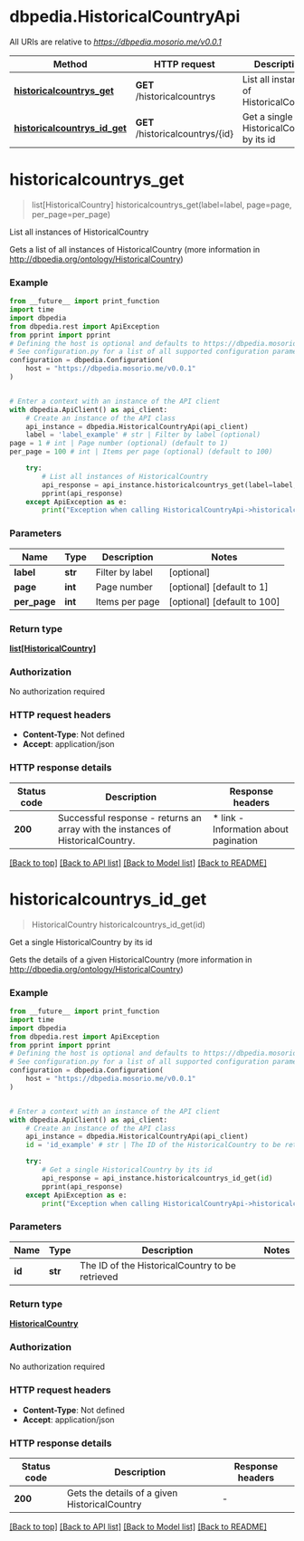# dbpedia.HistoricalCountryApi

All URIs are relative to *https://dbpedia.mosorio.me/v0.0.1*

Method | HTTP request | Description
------------- | ------------- | -------------
[**historicalcountrys_get**](HistoricalCountryApi.md#historicalcountrys_get) | **GET** /historicalcountrys | List all instances of HistoricalCountry
[**historicalcountrys_id_get**](HistoricalCountryApi.md#historicalcountrys_id_get) | **GET** /historicalcountrys/{id} | Get a single HistoricalCountry by its id


# **historicalcountrys_get**
> list[HistoricalCountry] historicalcountrys_get(label=label, page=page, per_page=per_page)

List all instances of HistoricalCountry

Gets a list of all instances of HistoricalCountry (more information in http://dbpedia.org/ontology/HistoricalCountry)

### Example

```python
from __future__ import print_function
import time
import dbpedia
from dbpedia.rest import ApiException
from pprint import pprint
# Defining the host is optional and defaults to https://dbpedia.mosorio.me/v0.0.1
# See configuration.py for a list of all supported configuration parameters.
configuration = dbpedia.Configuration(
    host = "https://dbpedia.mosorio.me/v0.0.1"
)


# Enter a context with an instance of the API client
with dbpedia.ApiClient() as api_client:
    # Create an instance of the API class
    api_instance = dbpedia.HistoricalCountryApi(api_client)
    label = 'label_example' # str | Filter by label (optional)
page = 1 # int | Page number (optional) (default to 1)
per_page = 100 # int | Items per page (optional) (default to 100)

    try:
        # List all instances of HistoricalCountry
        api_response = api_instance.historicalcountrys_get(label=label, page=page, per_page=per_page)
        pprint(api_response)
    except ApiException as e:
        print("Exception when calling HistoricalCountryApi->historicalcountrys_get: %s\n" % e)
```

### Parameters

Name | Type | Description  | Notes
------------- | ------------- | ------------- | -------------
 **label** | **str**| Filter by label | [optional] 
 **page** | **int**| Page number | [optional] [default to 1]
 **per_page** | **int**| Items per page | [optional] [default to 100]

### Return type

[**list[HistoricalCountry]**](HistoricalCountry.md)

### Authorization

No authorization required

### HTTP request headers

 - **Content-Type**: Not defined
 - **Accept**: application/json

### HTTP response details
| Status code | Description | Response headers |
|-------------|-------------|------------------|
**200** | Successful response - returns an array with the instances of HistoricalCountry. |  * link - Information about pagination <br>  |

[[Back to top]](#) [[Back to API list]](../README.md#documentation-for-api-endpoints) [[Back to Model list]](../README.md#documentation-for-models) [[Back to README]](../README.md)

# **historicalcountrys_id_get**
> HistoricalCountry historicalcountrys_id_get(id)

Get a single HistoricalCountry by its id

Gets the details of a given HistoricalCountry (more information in http://dbpedia.org/ontology/HistoricalCountry)

### Example

```python
from __future__ import print_function
import time
import dbpedia
from dbpedia.rest import ApiException
from pprint import pprint
# Defining the host is optional and defaults to https://dbpedia.mosorio.me/v0.0.1
# See configuration.py for a list of all supported configuration parameters.
configuration = dbpedia.Configuration(
    host = "https://dbpedia.mosorio.me/v0.0.1"
)


# Enter a context with an instance of the API client
with dbpedia.ApiClient() as api_client:
    # Create an instance of the API class
    api_instance = dbpedia.HistoricalCountryApi(api_client)
    id = 'id_example' # str | The ID of the HistoricalCountry to be retrieved

    try:
        # Get a single HistoricalCountry by its id
        api_response = api_instance.historicalcountrys_id_get(id)
        pprint(api_response)
    except ApiException as e:
        print("Exception when calling HistoricalCountryApi->historicalcountrys_id_get: %s\n" % e)
```

### Parameters

Name | Type | Description  | Notes
------------- | ------------- | ------------- | -------------
 **id** | **str**| The ID of the HistoricalCountry to be retrieved | 

### Return type

[**HistoricalCountry**](HistoricalCountry.md)

### Authorization

No authorization required

### HTTP request headers

 - **Content-Type**: Not defined
 - **Accept**: application/json

### HTTP response details
| Status code | Description | Response headers |
|-------------|-------------|------------------|
**200** | Gets the details of a given HistoricalCountry |  -  |

[[Back to top]](#) [[Back to API list]](../README.md#documentation-for-api-endpoints) [[Back to Model list]](../README.md#documentation-for-models) [[Back to README]](../README.md)

